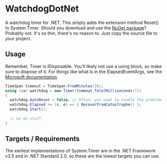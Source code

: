 # WatchdogDotNet
A watchdog timer for .NET. This simply adds the extension method Reset() to System.Timer. Should you download and use the [NuGet package](https://www.nuget.org/packages/WatchdogDotNet/)? Probably not. It's so thin, there's no reason to. Just copy the source file to your project.

## Usage
Remember, Timer is IDisposable. You'll likely not use a using block, so make sure to dispose of it. For things like what is in the ElapsedEventArgs, see the [Microsoft documentation](https://msdn.microsoft.com/en-us/library/system.timers.timer.elapsed(v=vs.110).aspx).

```csharp
TimeSpan timeout = TimeSpan.FromMinutes(10);
using (var watchdog = new Timer(timeout.TotalMilliseconds()))
{
  watchdog.AutoReset = false; // Often, you want to handle the problem only once. 
  watchdog.Elapsed += (s, e) => { RecoverFromCatastrophe() };
  watchdog.Start();
  
  // Go do stuff.
}
```
## Targets / Requirements
The earliest implementations of System.Timer are in the .NET Framework v3.5 and in .NET Standard 2.0, so these are the lowest targets you can use.
